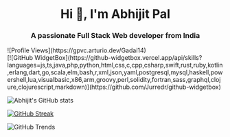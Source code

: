<h1 align="center">Hi 👋, I'm Abhijit Pal</h1>
<h3 align="center">A passionate Full Stack Web developer from India</h3>
![Profile Views](https://gpvc.arturio.dev/Gadai14)
<br>
[![GitHub WidgetBox](https://github-widgetbox.vercel.app/api/skills?languages=js,ts,java,php,python,html,css,c,cpp,csharp,swift,rust,ruby,kotlin,erlang,dart,go,scala,elm,bash,r,xml,json,yaml,postgresql,mysql,haskell,powershell,lua,visualbasic,x86,arm,groovy,perl,solidity,fortran,sass,graphql,clojure,clojurescript,markdown)](https://github.com/Jurredr/github-widgetbox)

![Abhijit's GitHub stats](https://github-readme-stats.vercel.app/api?username=Gadai14&show_icons=true&theme=transparent)

[![GitHub Streak](https://streak-stats.demolab.com/?user=Gadai14&theme=dark)](https://git.io/streak-stats)

![GitHub Trends](https://api.githubtrends.io/user/svg/Gadai14/langs?time_range=six_months&compact=True&theme=dark)
